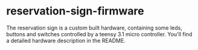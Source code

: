 # reservation-sign-firmware
The reservation sign is a custom built hardware, containing some leds, buttons and switches controlled by a teensy 3.1 micro controller. You'll find a detailed hardware description in the README.
